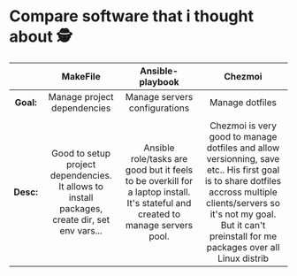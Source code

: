 # Compare software that i thought about 🕵️‍  
  
  
|  | **MakeFile** | **Ansible-playbook** | **Chezmoi** |
| :---: | :---: | :---: | :---: |
| **Goal:** | Manage project dependencies | Manage servers configurations | Manage dotfiles |
|  |  |  |  |
| **Desc:** | Good to setup project dependencies. It allows to install packages, create dir, set env vars... | Ansible role/tasks are good but it feels to be overkill for a laptop install. It's stateful and created to manage servers pool. | Chezmoi is very good to manage dotfiles and allow versionning, save etc.. His first goal is to share dotfiles accross multiple clients/servers so it's not my goal. But it can't preinstall for me packages over all Linux distrib |

